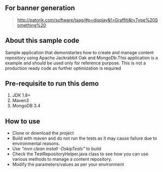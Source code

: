 ## For banner generation 
>http://patorjk.com/software/taag/#p=display&f=Graffiti&t=Type%20Something%20

## About this sample code
Sample application that demonstartes how to create and manage content repository using Apache Jackrabbit Oak and MongoDb.This application is a example and should be used only for reference purpose. This is not a production ready code as further optimization is required

## Pre-requisite to run this demo

1.	JDK 1.8+
1.   Maven3 
1.   MongoDB 3.4 

## How to use
*   Clone or download the project
*   Build with maven and do not run the tests as it may cause failure due to environmental reasons. 
*   Use *"mvn clean install -DskipTests"* to build
*   Check the TestRepositoryHelper.java class to see how you can use various methods to manage a  content repository.
*    Modify the parameters/values as per your environment
